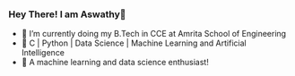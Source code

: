 ### Hey There! I am Aswathy👋


- 🌱 I’m currently doing my B.Tech in CCE at Amrita School of Engineering
- 🌱 C | Python | Data Science | Machine Learning and Artificial Intelligence
- 🌱 A machine learning and data science enthusiast!

